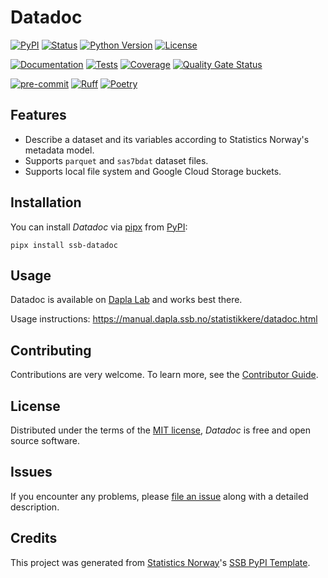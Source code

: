# Datadoc

[![PyPI](https://img.shields.io/pypi/v/ssb-datadoc.svg)][pypi status]
[![Status](https://img.shields.io/pypi/status/ssb-datadoc.svg)][pypi status]
[![Python Version](https://img.shields.io/pypi/pyversions/ssb-datadoc)][pypi status]
[![License](https://img.shields.io/pypi/l/ssb-datadoc)][license]

[![Documentation](https://github.com/statisticsnorway/datadoc/actions/workflows/docs.yml/badge.svg)][documentation]
[![Tests](https://github.com/statisticsnorway/datadoc/actions/workflows/tests.yml/badge.svg)][tests]
[![Coverage](https://sonarcloud.io/api/project_badges/measure?project=statisticsnorway_datadoc&metric=coverage)][sonarcov]
[![Quality Gate Status](https://sonarcloud.io/api/project_badges/measure?project=statisticsnorway_datadoc&metric=alert_status)][sonarquality]

[![pre-commit](https://img.shields.io/badge/pre--commit-enabled-brightgreen?logo=pre-commit&logoColor=white)][pre-commit]
[![Ruff](https://img.shields.io/endpoint?url=https://raw.githubusercontent.com/astral-sh/ruff/main/assets/badge/v2.json)](https://github.com/astral-sh/ruff)
[![Poetry](https://img.shields.io/endpoint?url=https://python-poetry.org/badge/v0.json)][poetry]

[pypi status]: https://pypi.org/project/ssb-datadoc/
[documentation]: https://statisticsnorway.github.io/datadoc
[tests]: https://github.com/statisticsnorway/datadoc/actions?workflow=Tests

[sonarcov]: https://sonarcloud.io/summary/overall?id=statisticsnorway_datadoc
[sonarquality]: https://sonarcloud.io/summary/overall?id=statisticsnorway_datadoc
[pre-commit]: https://github.com/pre-commit/pre-commit
[poetry]: https://python-poetry.org/

## Features

- Describe a dataset and its variables according to Statistics Norway's metadata model.
- Supports `parquet` and `sas7bdat` dataset files.
- Supports local file system and Google Cloud Storage buckets.

## Installation

You can install _Datadoc_ via [pipx] from [PyPI]:

```console
pipx install ssb-datadoc
```

## Usage

Datadoc is available on [Dapla Lab](https://lab.dapla.ssb.no/) and works best there.

Usage instructions: https://manual.dapla.ssb.no/statistikkere/datadoc.html

## Contributing

Contributions are very welcome.
To learn more, see the [Contributor Guide].

## License

Distributed under the terms of the [MIT license][license],
_Datadoc_ is free and open source software.

## Issues

If you encounter any problems,
please [file an issue] along with a detailed description.

## Credits

This project was generated from [Statistics Norway]'s [SSB PyPI Template].

[statistics norway]: https://www.ssb.no/en
[pypi]: https://pypi.org/
[ssb pypi template]: https://github.com/statisticsnorway/ssb-pypitemplate
[file an issue]: https://github.com/statisticsnorway/datadoc/issues
[pipx]: https://pipx.pypa.io/latest/installation/

<!-- github-only -->

[license]: https://github.com/statisticsnorway/datadoc/blob/main/LICENSE
[contributor guide]: https://github.com/statisticsnorway/datadoc/blob/main/CONTRIBUTING.md
[reference guide]: https://statisticsnorway.github.io/datadoc/reference.html
